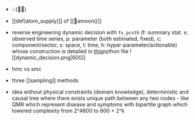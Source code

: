 - 💡(📍🌲)
 - [[def(atom_supply)]] of [[🌙amoon()]]
 - reverse engineering dynamic decision with `fx_pcsth` (f: summary stat. x: observed time series, p: parameter (both estimated, fixed), c: component/sector, s: space, t: time, h: hyper-parameter/actionable) whose construction is detailed in [this](https://github.com/hyunjimoon/VaccineMisinf/blob/cafe219dac0bdfdd6043df25b95910d55b6376a7/V81/tf_fx_pcsth.py#L74)python file
![[dynamic_decision.png|600]]

- hmc vs smc
- three [[sampling]] methods
- idea without physical constraints (domain knowledge), deterministic and causal tree where there exists unique path between any two nodes - like  QMR which represent disease and symptoms with bipartite graph which lowered complexity from 2^4600 to 600 + 2^k
